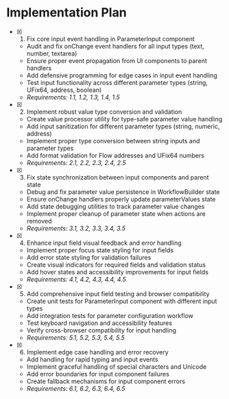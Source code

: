 # Implementation Plan

- [x] 1. Fix core input event handling in ParameterInput component
  - Audit and fix onChange event handlers for all input types (text, number, textarea)
  - Ensure proper event propagation from UI components to parent handlers
  - Add defensive programming for edge cases in input event handling
  - Test input functionality across different parameter types (string, UFix64, address, boolean)
  - _Requirements: 1.1, 1.2, 1.3, 1.4, 1.5_

- [x] 2. Implement robust value type conversion and validation
  - Create value processor utility for type-safe parameter value handling
  - Add input sanitization for different parameter types (string, numeric, address)
  - Implement proper type conversion between string inputs and parameter types
  - Add format validation for Flow addresses and UFix64 numbers
  - _Requirements: 2.1, 2.2, 2.3, 2.4, 2.5_

- [x] 3. Fix state synchronization between input components and parent state
  - Debug and fix parameter value persistence in WorkflowBuilder state
  - Ensure onChange handlers properly update parameterValues state
  - Add state debugging utilities to track parameter value changes
  - Implement proper cleanup of parameter state when actions are removed
  - _Requirements: 3.1, 3.2, 3.3, 3.4, 3.5_

- [x] 4. Enhance input field visual feedback and error handling
  - Implement proper focus state styling for input fields
  - Add error state styling for validation failures
  - Create visual indicators for required fields and validation status
  - Add hover states and accessibility improvements for input fields
  - _Requirements: 4.1, 4.2, 4.3, 4.4, 4.5_

- [x] 5. Add comprehensive input field testing and browser compatibility
  - Create unit tests for ParameterInput component with different input types
  - Add integration tests for parameter configuration workflow
  - Test keyboard navigation and accessibility features
  - Verify cross-browser compatibility for input handling
  - _Requirements: 5.1, 5.2, 5.3, 5.4, 5.5_

- [x] 6. Implement edge case handling and error recovery
  - Add handling for rapid typing and input events
  - Implement graceful handling of special characters and Unicode
  - Add error boundaries for input component failures
  - Create fallback mechanisms for input component errors
  - _Requirements: 6.1, 6.2, 6.3, 6.4, 6.5_
